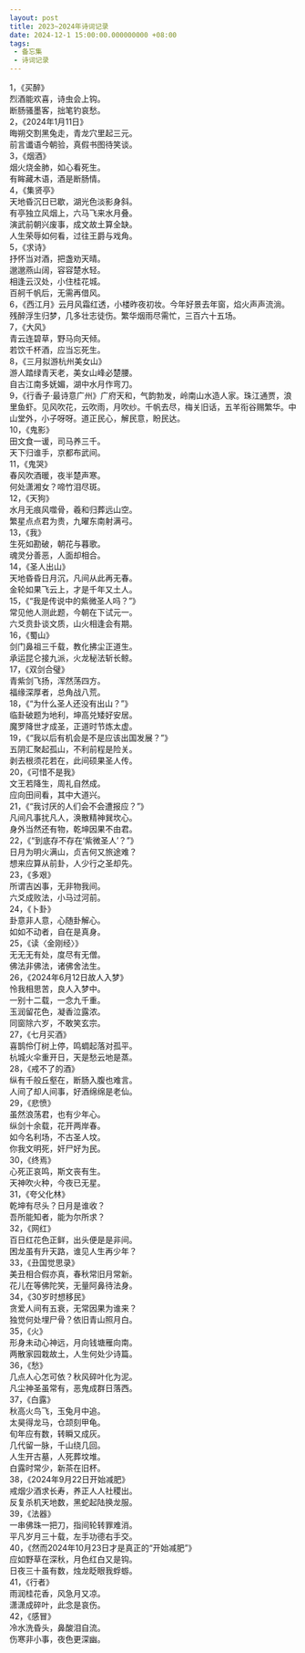 ```yaml
---
layout: post
title: 2023~2024年诗词记录
date: 2024-12-1 15:00:00.000000000 +08:00
tags: 
 - 备忘集
 - 诗词记录
---
```

1，《买醉》<br>
烈酒能欢喜，诗虫会上钩。<br>
断肠骚墨客，拙笔钓哀愁。<br>
2，《2024年1月11日》<br>
晦朔交割黑兔走，青龙穴里起三元。<br>
前言谶语今朝验，真假书图待笑谈。<br>
3，《烟酒》<br>
烟火烧金肺，如心看死生。<br>
有眸藏木语，酒是断肠情。<br>
4，《集贤亭》<br>
天地昏沉日已歇，湖光色淡影身斜。<br>
有亭独立风烟上，六马飞来水月叠。<br>
演武前朝兴废事，成文故土算全缺。<br>
人生荣辱如何看，过往王爵与戏角。<br>
5，《求诗》<br>
抒怀当对酒，把盏劝天晴。<br>
邈邈燕山阔，容容楚水轻。<br>
相逢云汉处，小住桂花城。<br>
百舸千帆后，无需再借风。<br>
6，《西江月》云月风霜红透，小楼昨夜初妆。今年好景去年窗，焰火声声流淌。残醉浮生归梦，几多壮志徒伤。繁华烟雨尽需忙，三百六十五场。<br>
7，《大风》<br>
青云连碧草，野马向天倾。<br>
若饮千杯酒，应当忘死生。<br>
8，《三月拟游杭州美女山》<br>
游人踏绿青天老，美女山峰必楚腰。<br>
自古江南多妩媚，湖中水月作弯刀。<br>
9，《行香子·最诗意广州》广府天和，气韵勃发，岭南山水造人家。珠江通贾，浪里鱼虾。见风吹花，云吹雨，月吹纱。千帆去尽，梅关旧话，五羊衔谷赐繁华。中山堂外，小子呀呀。道正民心，解民意，盼民达。<br>
10，《鬼影》<br>
田文食一谖，司马养三千。<br>
天下归谁手，京都布武间。<br>
11，《鬼哭》<br>
春风吹酒暖，夜半楚声寒。<br>
何处潇湘女？啼竹泪尽斑。<br>
12，《天狗》<br>
水月无痕风噬骨，羲和归葬远山空。<br>
繁星点点君为贵，九曜东南射满弓。<br>
13，《我》<br>
生死如勘破，朝花与暮歌。<br>
魂灵分善恶，人面却相合。<br>
14，《圣人出山》<br>
天地昏昏日月沉，凡间从此再无春。<br>
金轮如果飞云上，才是千年又土人。<br>
15，《“我是传说中的紫微圣人吗？”》<br>
常见他人测此题，今朝在下试元一。<br>
六爻贲卦谈文质，山火相逢会有期。<br>
16，《蜀山》<br>
剑门鼻祖三千载，教化拂尘正道生。<br>
承运昆仑接九派，火龙秘法斩长鲸。<br>
17，《双剑合璧》<br>
青紫剑飞扬，浑然荡四方。<br>
福缘深厚者，总角战八荒。<br>
18，《“为什么圣人还没有出山？”》<br>
临卦破题为地利，坤高兑矮好安居。<br>
魔罗降世才成圣，正道时节炼太虚。<br>
19，《“我以后有机会是不是应该出国发展？”》<br>
五阴汇聚起孤山，不利前程是险关。<br>
剥去根须花若在，此间硕果圣人传。<br>
20，《可惜不是我》<br>
文王若降生，周礼自然成。<br>
应向田间看，其中大道兴。<br>
21，《“我讨厌的人们会不会遭报应？”》<br>
凡间凡事扰凡人，涣散精神巽坎心。<br>
身外当然还有物，乾坤因果不由君。<br>
22，《“到底存不存在‘紫微圣人’？”》<br>
日月为明火满山，贞吉何又旅途难？<br>
想来应算从前卦，人少行之圣却先。<br>
23，《多艰》<br>
所谓吉凶事，无非物我间。<br>
六爻成败法，小马过河前。<br>
24，《卜卦》<br>
卦意非人意，心随卦解心。<br>
如如不动者，自在是真身。<br>
25，《读〈金刚经〉》<br>
无无无有处，度尽有无僧。<br>
佛法非佛法，诸佛舍法生。<br>
26，《2024年6月12日故人入梦》<br>
怜我相思苦，良人入梦中。<br>
一别十二载，一念九千重。<br>
玉润留花色，凝香泣露浓。<br>
同窗除六岁，不敢笑玄宗。<br>
27，《七月买酒》<br>
喜鹊伶仃树上停，鸣蜩起落对孤平。<br>
杭城火伞重开日，天是愁云地是蒸。<br>
28，《戒不了的酒》<br>
纵有千般丘壑在，断肠入腹也难言。<br>
人间了却人间事，好酒绵绵是老仙。<br>
29，《悲愤》<br>
虽然浪荡君，也有少年心。<br>
纵剑十余载，花开两岸春。<br>
如今名利场，不古圣人坟。<br>
你我文明死，奸尸好为民。<br>
30，《终焉》<br>
心死正哀鸣，斯文丧有生。<br>
天神吹火种，今夜已无星。<br>
31，《夸父化林》<br>
乾坤有尽头？日月是谁收？<br>
吾所能知者，能为尔所求？<br>
32，《网红》<br>
百日红花色正鲜，出头便是是非间。<br>
困龙虽有升天路，谁见人生再少年？<br>
33，《丑国觉思录》<br>
美丑相合假亦真，春秋常旧月常新。<br>
花儿在等佛陀笑，无量阿鼻待法身。<br>
34，《30岁时想移民》<br>
贪爱人间有五衰，无常因果为谁来？<br>
独觉何处埋尸骨？依旧青山照月白。<br>
35，《火》<br>
形身未动心神远，月向钱塘雁向南。<br>
两散家园栽故土，人生何处少诗篇。<br>
36，《愁》<br>
几点人心怎可依？秋风碎叶化为泥。<br>
凡尘神圣虽常有，恶鬼成群日落西。<br>
37，《白露》<br>
秋高火鸟飞，玉兔月中追。<br>
太昊得龙马，仓颉刻甲龟。<br>
旬年应有数，转瞬又成灰。<br>
几代留一脉，千山绕几回。<br>
人生开古墓，人死葬坟堆。<br>
白露时常少，新茶在旧杯。<br>
38，《2024年9月22日开始减肥》<br>
戒烟少酒求长寿，养正人人社稷出。<br>
反复杀机天地数，黑蛇起陆换龙服。<br>
39，《法器》<br>
一串佛珠一把刀，指间轮转罪难消。<br>
平凡岁月三十载，左手功德右手交。<br>
40，《然而2024年10月23日才是真正的“开始减肥”》<br>
应如野草在深秋，月色红白又是钩。<br>
日夜三十虽有数，烛龙眨眼我蜉蝣。<br>
41，《行者》<br>
雨润桂花香，风急月又凉。<br>
潇潇成碎叶，此念是哀伤。<br>
42，《感冒》<br>
冷水洗昏头，鼻酸泪自流。<br>
伤寒非小事，夜色更深幽。